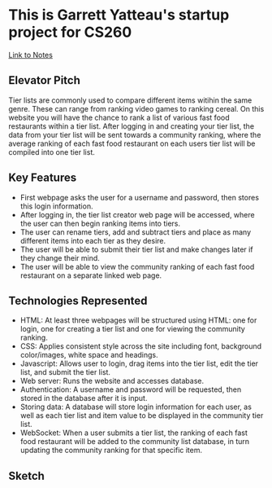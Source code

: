 # This is Garrett Yatteau's startup project for CS260

[Link to Notes](notes.md)

## Elevator Pitch

Tier lists are commonly used to compare different items witihin the same genre. These can range from ranking video games to ranking cereal. On this website you will have the chance to rank a list of various fast food restaurants within a tier list. After logging in and creating your tier list, the data from your tier list will be sent towards a community ranking, where the average ranking of each fast food restaurant on each users tier list will be compiled into one tier list.

## Key Features

+ First webpage asks the user for a username and password, then stores this login information.
+ After logging in, the tier list creator web page will be accessed, where the user can then begin ranking items into tiers.
+ The user can rename tiers, add and subtract tiers and place as many different items into each tier as they desire.
+ The user will be able to submit their tier list and make changes later if they change their mind.
+ The user will be able to view the community ranking of each fast food restaurant on a separate linked web page.

## Technologies Represented
+ HTML: At least three webpages will be structured using HTML: one for login, one for creating a tier list and one for viewing the community ranking.
+ CSS: Applies consistent style across the site including font, background color/images, white space and headings.
+ Javascript: Allows user to login, drag items into the tier list, edit the tier list, and submit the tier list.
+ Web server: Runs the website and accesses database.
+ Authentication: A username and password will be requested, then stored in the database after it is input.
+ Storing data: A database will store login information for each user, as well as each tier list and item value to be displayed in the community tier list.
+ WebSocket: When a user submits a tier list, the ranking of each fast food restaurant will be added to the community list database, in turn updating the community ranking for that specific item.
## Sketch

